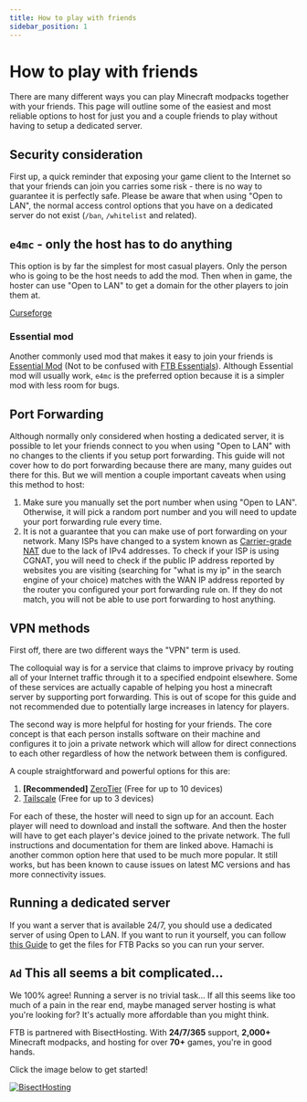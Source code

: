 ```yaml
---
title: How to play with friends
sidebar_position: 1
---
```


# How to play with friends

There are many different ways you can play Minecraft modpacks together with your friends.
This page will outline some of the easiest and most reliable options to host for just you and a couple friends to play without having to setup a dedicated server.

## Security consideration

First up, a quick reminder that exposing your game client to the Internet so that your friends can join you carries some risk - there is no way to guarantee it is perfectly safe. Please be aware that when using "Open to LAN", the normal access control options that you have on a dedicated server do not exist (`/ban`, `/whitelist` and related).

## `e4mc` - only the host has to do anything

This option is by far the simplest for most casual players. Only the person who is going to be the host needs to add the mod. Then when in game, the hoster can use "Open to LAN" to get a domain for the other players to join them at.

[Curseforge](https://www.curseforge.com/minecraft/mc-mods/e4mc)

### Essential mod

Another commonly used mod that makes it easy to join your friends is [Essential Mod](https://www.curseforge.com/minecraft/mc-mods/essential-mod) (Not to be confused with [FTB Essentials](/docs/mods/suite/Essentials/index.md)).
Although Essential mod will usually work, `e4mc` is the preferred option because it is a simpler mod with less room for bugs.

## Port Forwarding

Although normally only considered when hosting a dedicated server, it is possible to let your friends connect to you when using "Open to LAN" with no changes to the clients if you setup port forwarding. This guide will not cover how to do port forwarding because there are many, many guides out there for this. But we will mention a couple important caveats when using this method to host:

1. Make sure you manually set the port number when using "Open to LAN". Otherwise, it will pick a random port number and you will need to update your port forwarding rule every time.
2. It is not a guarantee that you can make use of port forwarding on your network. Many ISPs have changed to a system known as [Carrier-grade NAT](https://en.wikipedia.org/wiki/Carrier-grade_NAT) due to the lack of IPv4 addresses. To check if your ISP is using CGNAT, you will need to check if the public IP address reported by websites you are visiting (searching for "what is my ip" in the search engine of your choice) matches with the WAN IP address reported by the router you configured your port forwarding rule on. If they do not match, you will not be able to use port forwarding to host anything.

## VPN methods

First off, there are two different ways the "VPN" term is used.

The colloquial way is for a service that claims to improve privacy by routing all of your Internet traffic through it to a specified endpoint elsewhere. Some of these services are actually capable of helping you host a minecraft server by supporting port forwarding. This is out of scope for this guide and not recommended due to potentially large increases in latency for players.

The second way is more helpful for hosting for your friends. The core concept is that each person installs software on their machine and configures it to join a private network which will allow for direct connections to each other regardless of how the network between them is configured.

A couple straightforward and powerful options for this are:

1. **[Recommended]** [ZeroTier](https://docs.zerotier.com/quickstart/) (Free for up to 10 devices)
2. [Tailscale](https://tailscale.com/kb/1017/install) (Free for up to 3 devices)

For each of these, the hoster will need to sign up for an account. Each player will need to download and install the software. And then the hoster will have to get each player's device joined to the private network. The full instructions and documentation for them are linked above. Hamachi is another common option here that used to be much more popular. It still works, but has been known to cause issues on latest MC versions and has more connectivity issues.

## Running a dedicated server

If you want a server that is available 24/7, you should use a dedicated server of using Open to LAN. If you want to run it yourself, you can follow [this Guide](/docs/support/Guides/Server/index.md) to get the files for FTB Packs so you can run your server.

## `Ad` This all seems a bit complicated...

We 100% agree! Running a server is no trivial task... If all this seems like too much of a pain in the rear end, maybe managed server hosting is what you're looking for? It's actually more affordable than you might think.

FTB is partnered with BisectHosting. With **24/7/365** support, **2,000+** Minecraft modpacks, and hosting for over **70+** games, you're in good hands.

Click the image below to get started!

[![BisectHosting](https://cdn.feed-the-beast.com/assets/promo/ftb-bh-promo-large.png)](https://bisecthosting.com/ftb)
